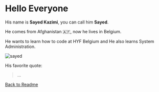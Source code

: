 # Hello Everyone

His name is **Sayed Kazimi**, you can call him **Sayed**.

He comes from Afghanistan :afghanistan:, now he lives in Belgium.

He wants to learn how to code at HYF Belgium and He also learns System Administration.

![sayed](https://user-images.githubusercontent.com/63754597/81613586-09d27900-93df-11ea-9776-ac17213b3af8.jpeg)

His favorite quote:
>...

[Back to Readme](./README.md)